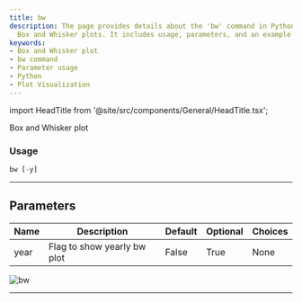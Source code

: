 ```yaml
---
title: bw
description: The page provides details about the 'bw' command in Python for generating
  Box and Whisker plots. It includes usage, parameters, and an example visual output.
keywords:
- Box and Whisker plot
- bw command
- Parameter usage
- Python
- Plot Visualization
---
```


import HeadTitle from '@site/src/components/General/HeadTitle.tsx';

<HeadTitle title="bw - Qa - Stocks - Reference | OpenBB Terminal Docs" />

Box and Whisker plot

### Usage

```python
bw [-y]
```

---

## Parameters

| Name | Description | Default | Optional | Choices |
| ---- | ----------- | ------- | -------- | ------- |
| year | Flag to show yearly bw plot | False | True | None |

![bw](https://user-images.githubusercontent.com/46355364/154305545-0f99fe4b-07e1-4714-8762-da3569023578.png)

---
